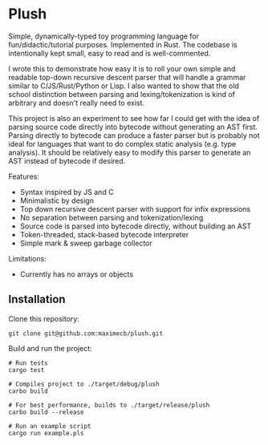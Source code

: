 # Plush

Simple, dynamically-typed toy programming language for fun/didactic/tutorial purposes.
Implemented in Rust. The codebase is intentionally kept small, easy to read and is well-commented.

I wrote this to demonstrate how easy it is to roll your own simple and readable top-down recursive
descent parser that will handle a grammar similar to C/JS/Rust/Python or Lisp. I also wanted to show
that the old school distinction between parsing and lexing/tokenization is kind of
arbitrary and doesn't really need to exist.

This project is also an experiment to see how far I could get with the idea of parsing source code
directly into bytecode without generating an AST first. Parsing directly to bytecode can produce a
faster parser but is probably not ideal for languages that want to do complex static analysis
(e.g. type analysis). It should be relatively easy to modify this parser to generate an AST instead
of bytecode if desired.

Features:
- Syntax inspired by JS and C
- Minimalistic by design
- Top down recursive descent parser with support for infix expressions
- No separation between parsing and tokenization/lexing
- Source code is parsed into bytecode directly, without building an AST
- Token-threaded, stack-based bytecode interpreter
- Simple mark & sweep garbage collector

Limitations:
- Currently has no arrays or objects

## Installation

Clone this repository:

```
git clone git@github.com:maximecb/plush.git
```

Build and run the project:

```
# Run tests
cargo test

# Compiles project to ./target/debug/plush
carbo build

# For best performance, builds to ./target/release/plush
carbo build --release

# Run an example script
cargo run example.pls
```
